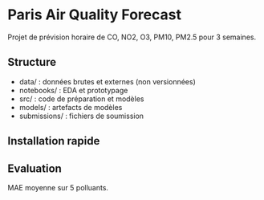 # Paris Air Quality Forecast

Projet de prévision horaire de CO, NO2, O3, PM10, PM2.5 pour 3 semaines.

## Structure
- data/ : données brutes et externes (non versionnées)
- notebooks/ : EDA et prototypage
- src/ : code de préparation et modèles
- models/ : artefacts de modèles
- submissions/ : fichiers de soumission

## Installation rapide


## Evaluation
MAE moyenne sur 5 polluants.
